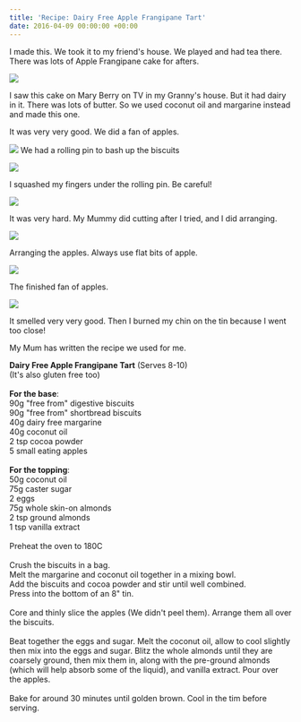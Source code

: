 ```yaml
---
title: 'Recipe: Dairy Free Apple Frangipane Tart'
date: 2016-04-09 00:00:00 +00:00
---
```



I made this. We took it to my friend's house. We played and had tea there. There was lots of Apple Frangipane cake for afters.

![](/uploads/2017/08/06/DSC07631.JPG)

I saw this cake on Mary Berry on TV in my Granny's house. But it had dairy in it. There was lots of butter. So we used coconut oil and margarine instead and made this one.

It was very very good. We did a fan of apples.

![](/uploads/2017/08/06/DSC07622.JPG)
We had a rolling pin to bash up the biscuits 

<div><img src="/uploads/2017/08/06/DSC07625.JPG"><p>I squashed my fingers under the rolling pin. Be careful!&nbsp;</p><img src="/uploads/2017/08/06/DSC07627.JPG"><p>It was very hard. My Mummy did cutting after I tried, and I did arranging.&nbsp;</p><img src="/uploads/2017/08/06/DSC07628.JPG"><p>Arranging the apples. Always use flat bits of apple.&nbsp;</p><img src="/uploads/2017/08/06/DSC07629.JPG"><p>The finished fan of apples.&nbsp;</p><img src="/uploads/2017/08/06/DSC07630.JPG"><p>It smelled very very good. Then I burned my chin on the tin because I went too close!
</p><div>My Mum has written the recipe we used for me.</div>
<p><strong>Dairy Free Apple Frangipane Tart</strong>&nbsp;(Serves 8-10)<br>(It's also gluten free too)<br><br><strong>For the base</strong>:<br>90g "free from" digestive biscuits<br>90g "free from" shortbread biscuits<br>40g dairy free margarine<br>40g coconut oil<br>2 tsp cocoa powder<br>5 small eating apples<br><br><strong>For the topping</strong>:<br>50g coconut oil<br>75g caster sugar<br>2 eggs<br>75g whole skin-on almonds<br>2 tsp ground almonds<br>1 tsp vanilla extract<br><br>Preheat the oven to 180C<br><br>Crush the biscuits in a bag.<br>Melt the margarine and coconut oil together in a mixing bowl.<br>Add the biscuits and cocoa powder and stir until well combined.<br>Press into the bottom of an 8" tin.<br><br>Core and thinly slice the apples (We didn't peel them). Arrange them all over the biscuits.<br><br>Beat together the eggs and sugar. Melt the coconut oil, allow to cool slightly then mix into the eggs and sugar. Blitz the whole almonds until they are coarsely ground, then mix them in, along with the pre-ground almonds (which will help absorb some of the liquid), and vanilla extract. Pour over the apples.<br><br>Bake for around 30 minutes until golden brown. Cool in the tim before serving.</p><p><br></p><p><br></p></div>

